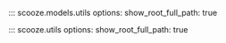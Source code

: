 ::: scooze.models.utils
    options:
        show_root_full_path: true

::: scooze.utils
    options:
        show_root_full_path: true
